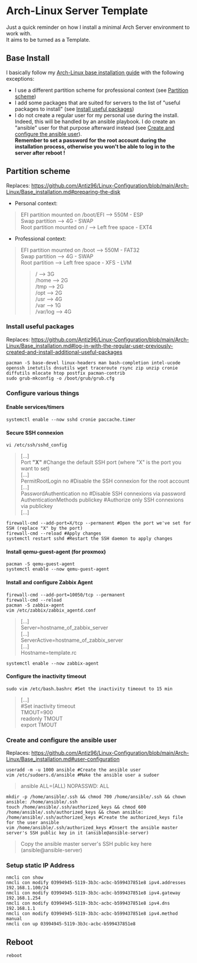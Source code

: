 # Arch-Linux Server Template

Just a quick reminder on how I install a minimal Arch Server environment to work with.  
It aims to be turned as a Template.  

## Base Install

I basically follow my [Arch-Linux base installation guide](https://github.com/Antiz96/Linux-Configuration/blob/main/Arch-Linux/Base_installation.md) with the following exceptions:  
  
- I use a different partition scheme for professional context (see [Partition scheme](https://github.com/Antiz96/Server-Configuration/blob/main/VMs/Arch-Linux_Server_Template.md#partition-scheme))
- I add some packages that are suited for servers to the list of "useful packages to install" (see [Install useful packages](https://github.com/Antiz96/Server-Configuration/blob/main/VMs/Arch-Linux_Server_Template.md#install-useful-packages))
- I do not create a regular user for my personal use during the install. Indeed, this will be handled by an ansible playbook. I do create an "ansible" user for that purpose afterward instead (see [Create and configure the ansible user](https://github.com/Antiz96/Server-Configuration/blob/main/VMs/Arch-Linux_Server_Template.md#create-and-configure-the-ansible-user)).  
**Remember to set a password for the root account during the installation process, otherwise you won't be able to log in to the server after reboot !**

## Partition scheme

Replaces: https://github.com/Antiz96/Linux-Configuration/blob/main/Arch-Linux/Base_installation.md#preparing-the-disk

- Personal context:  
  
> EFI partition mounted on /boot/EFI --> 550M - ESP  
> Swap partition --> 4G - SWAP  
> Root partition mounted on / --> Left free space - EXT4    
  
- Professional context:  
  
> EFI partition mounted on /boot --> 550M - FAT32    
> Swap partition --> 4G - SWAP   
> Root partition --> Left free space - XFS - LVM  
> > / --> 3G  
> > /home --> 2G  
> > /tmp --> 2G  
> > /opt --> 2G  
> > /usr --> 4G  
> > /var --> 1G  
> > /var/log --> 4G

### Install useful packages

Replaces: https://github.com/Antiz96/Linux-Configuration/blob/main/Arch-Linux/Base_installation.md#log-in-with-the-regular-user-previously-created-and-install-additional-useful-packages

```
pacman -S base-devel linux-headers man bash-completion intel-ucode openssh inetutils dnsutils wget traceroute rsync zip unzip cronie diffutils mlocate htop postfix pacman-contrib
sudo grub-mkconfig -o /boot/grub/grub.cfg 
```

### Configure various things

#### Enable services/timers   

```
systemctl enable --now sshd cronie paccache.timer
```

#### Secure SSH connexion

```
vi /etc/ssh/sshd_config
```

> [...]  
> Port **"X"** #Change the default SSH port (where "X" is the port you want to set)     
> [...]  
> PermitRootLogin no #Disable the SSH connexion for the root account  
> [...]    
> PasswordAuthentication no #Disable SSH connexions via password  
> AuthenticationMethods publickey #Authorize only SSH connexions via publickey  
> [...]  

```
firewall-cmd --add-port=X/tcp --permanent #Open the port we've set for SSH (replace "X" by the port)
firewall-cmd --reload #Apply changes
systemctl restart sshd #Restart the SSH daemon to apply changes
```

#### Install qemu-guest-agent (for proxmox)

```
pacman -S qemu-guest-agent
systemctl enable --now qemu-guest-agent
```

#### Install and configure Zabbix Agent

```
firewall-cmd --add-port=10050/tcp --permanent
firewall-cmd --reload
pacman -S zabbix-agent
vim /etc/zabbix/zabbix_agentd.conf
```

> [...]    
> Server=hostname_of_zabbix_server  
> [...]  
> ServerActive=hostname_of_zabbix_server  
> [...]  
> Hostname=template.rc 

```
systemctl enable --now zabbix-agent
``` 

#### Configure the inactivity timeout

```
sudo vim /etc/bash.bashrc #Set the inactivity timeout to 15 min
```

> [...]  
> #Set inactivity timeout  
> TMOUT=900  
> readonly TMOUT  
> export TMOUT  

### Create and configure the ansible user

Replaces: https://github.com/Antiz96/Linux-Configuration/blob/main/Arch-Linux/Base_installation.md#user-configuration

```
useradd -m -u 1000 ansible #Create the ansible user
vim /etc/sudoers.d/ansible #Make the ansible user a sudoer
```

> ansible ALL=(ALL) NOPASSWD: ALL  
  
```
mkdir -p /home/ansible/.ssh && chmod 700 /home/ansible/.ssh && chown ansible: /home/ansible/.ssh
touch /home/ansible/.ssh/authorized_keys && chmod 600 /home/ansible/.ssh/authorized_keys && chown ansible: /home/ansible/.ssh/authorized_keys #Create the authorized_keys file for the user ansible
vim /home/ansible/.ssh/authorized_keys #Insert the ansible master server's SSH public key in it (ansible@ansible-server)
```

> Copy the ansible master server's SSH public key here (ansible@ansible-server)  

### Setup static IP Address

```
nmcli con show 
nmcli con modify 03994945-5119-3b3c-acbc-b599437851e8 ipv4.addresses 192.168.1.100/24
nmcli con modify 03994945-5119-3b3c-acbc-b599437851e8 ipv4.gateway 192.168.1.254
nmcli con modify 03994945-5119-3b3c-acbc-b599437851e8 ipv4.dns 192.168.1.1
nmcli con modify 03994945-5119-3b3c-acbc-b599437851e8 ipv4.method manual
nmcli con up 03994945-5119-3b3c-acbc-b599437851e8 
```

## Reboot

```
reboot
```
